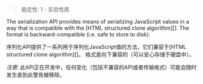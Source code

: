 
> 稳定性: 1 - 实验性质

The serialization API provides means of serializing JavaScript values in a way
that is compatible with the [HTML structured clone algorithm][].
The format is backward-compatible (i.e. safe to store to disk).

序列化API提供了一系列用于序列化JavaScript值的方法，它们兼容于[HTML structured clone algorithm][]。
格式是向下兼容的（可以安心存储于硬盘中）。

*注意*: 此API正在开发中，任何变化（包括不兼容的API或者传输格式）可能会随时发生直到此警告被移除。

